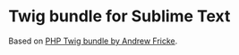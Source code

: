 # Twig bundle for Sublime Text

Based on [PHP Twig bundle by Andrew Fricke](https://github.com/Anomareh/PHP-Twig.tmbundle).
